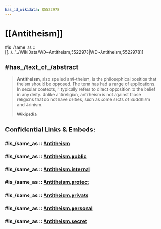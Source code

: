 ```yaml
---
has_id_wikidata: Q5522978
---
```


# [[Antitheism]] 

#is_/same_as :: [[../../../WikiData/WD~Antitheism,5522978|WD~Antitheism,5522978]] 

## #has_/text_of_/abstract 

> **Antitheism**, also spelled anti-theism, is the philosophical position that theism should be opposed. The term has had a range of applications. In secular contexts, it typically refers to direct opposition to the belief in any deity. Unlike antireligion, antitheism is not against those religions that do not have deities, such as some sects of Buddhism and Jainism.
>
> [Wikipedia](https://en.wikipedia.org/wiki/Antitheism) 


## Confidential Links & Embeds: 

### #is_/same_as :: [Antitheism](/_Standards/Philosophy/Metaphysic/Religion/Antitheism.md) 

### #is_/same_as :: [Antitheism.public](/_public/Philosophy/Metaphysic/Religion/Antitheism.public.md) 

### #is_/same_as :: [Antitheism.internal](/_internal/Philosophy/Metaphysic/Religion/Antitheism.internal.md) 

### #is_/same_as :: [Antitheism.protect](/_protect/Philosophy/Metaphysic/Religion/Antitheism.protect.md) 

### #is_/same_as :: [Antitheism.private](/_private/Philosophy/Metaphysic/Religion/Antitheism.private.md) 

### #is_/same_as :: [Antitheism.personal](/_personal/Philosophy/Metaphysic/Religion/Antitheism.personal.md) 

### #is_/same_as :: [Antitheism.secret](/_secret/Philosophy/Metaphysic/Religion/Antitheism.secret.md)

